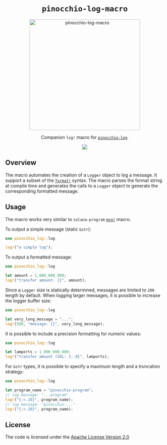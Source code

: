 <h1 align="center">
  <code>pinocchio-log-macro</code>
</h1>
<p align="center">
 <img width="350" alt="pinocchio-log-macro" src="https://github.com/user-attachments/assets/9b100f7c-216d-4849-b27d-3436f88af1bf"/>
</p>
<p align="center">
 Companion <code>log!</code> macro for <a href="https://crates.io/crates/pinocchio-log"><code>pinocchio-log</code></a>.
</p>
<p align="center">
  <a href="https://crates.io/crates/pinocchio-log-macro"><img src="https://img.shields.io/crates/v/pinocchio-log-macro?logo=rust" /></a>
</p>

## Overview

The macro automates the creation of a `Logger` object to log a message. It support a subset of the [`format!`](https://doc.rust-lang.org/std/fmt/) syntax. The macro parses the format string at compile time and generates the calls to a `Logger` object to generate the corresponding formatted message.

## Usage

The macro works very similar to `solana-program` [`msg!`](https://docs.rs/solana-program/latest/solana_program/macro.msg.html) macro.

To output a simple message (static `&str`):
```rust
use pinocchio_log::log

log!("a simple log");
```

To output a formatted message:
```rust
use pinocchio_log::log

let amount = 1_000_000_000;
log!("transfer amount: {}", amount);
```

Since a `Logger` size is statically determined, messages are limited to `200` length by default. When logging larger messages, it is possible to increase the logger buffer size:
```rust
use pinocchio_log::log

let very_long_message = "...";
log!(500, "message: {}", very_long_message);
```

It is possible to include a precision formatting for numeric values:
```rust
use pinocchio_log::log

let lamports = 1_000_000_000;
log!("transfer amount (SOL: {:.9}", lamports);
```

For `&str` types, it is possible to specify a maximum length and a truncation strategy:
```rust
use pinocchio_log::log

let program_name = "pinocchio-program";
// log message: "...program"
log!("{:<.10}", program_name); 
// log message: "pinocchio-..."
log!("{:>.10}", program_name); 
```

## License

The code is licensed under the [Apache License Version 2.0](LICENSE)
